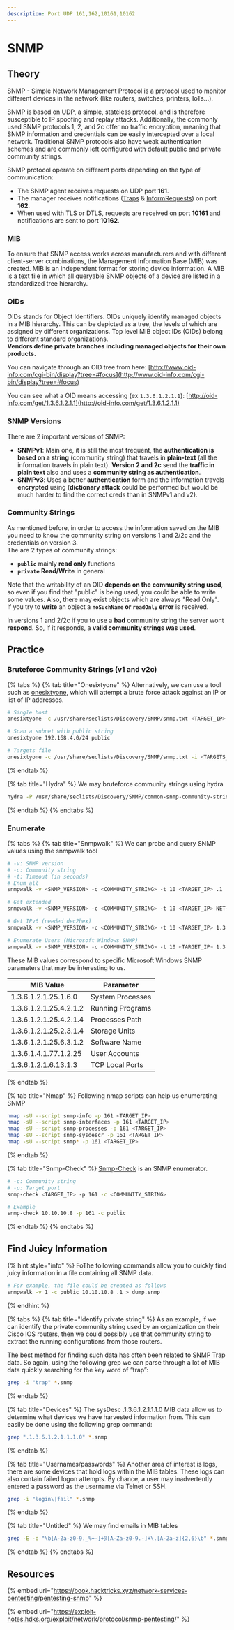 ```yaml
---
description: Port UDP 161,162,10161,10162
---
```


# SNMP

## Theory

SNMP - Simple Network Management Protocol is a protocol used to monitor different devices in the network (like routers, switches, printers, IoTs...).

SNMP is based on UDP, a simple, stateless protocol, and is therefore susceptible to IP spoofing and replay attacks. Additionally, the commonly used SNMP protocols 1, 2, and 2c offer no traffic encryption, meaning that SNMP information and credentials can be easily intercepted over a local network. Traditional SNMP protocols also have weak authentication schemes and are commonly left configured with default public and private community strings.

SNMP protocol operate on different ports depending on the type of communication:

* The SNMP agent receives requests on UDP port **161**.
* The manager receives notifications ([Traps](https://en.wikipedia.org/wiki/Simple\_Network\_Management\_Protocol#Trap) & [InformRequests](https://en.wikipedia.org/wiki/Simple\_Network\_Management\_Protocol#InformRequest)) on port **162**.
* When used with TLS or DTLS, requests are received on port **10161** and notifications are sent to port **10162**.

### MIB

To ensure that SNMP access works across manufacturers and with different client-server combinations, the Management Information Base (MIB) was created. MIB is an independent format for storing device information. A MIB is a text file in which all queryable SNMP objects of a device are listed in a standardized tree hierarchy.&#x20;

### OIDs

OIDs stands for Object Identifiers. OIDs uniquely identify managed objects in a MIB hierarchy. This can be depicted as a tree, the levels of which are assigned by different organizations. Top level MIB object IDs (OIDs) belong to different standard organizations.\
**Vendors define private branches including managed objects for their own products.**

You can navigate through an OID tree from here: [http://www.oid-info.com/cgi-bin/display?tree=#focus](http://www.oid-info.com/cgi-bin/display?tree=#focus)

You can see what a OID means accessing (ex `1.3.6.1.2.1.1`): [http://oid-info.com/get/1.3.6.1.2.1.1](http://oid-info.com/get/1.3.6.1.2.1.1)

### SNMP Versions

There are 2 important versions of SNMP:

* **SNMPv1**: Main one, it is still the most frequent, the **authentication is based on a string** (community string) that travels in **plain-text** (all the information travels in plain text). **Version 2 and 2c** send the **traffic in plain text** also and uses a **community string as authentication**.
* **SNMPv3**: Uses a better **authentication** form and the information travels **encrypted** using (**dictionary attack** could be performed but would be much harder to find the correct creds than in SNMPv1 and v2).

### Community Strings

As mentioned before, in order to access the information saved on the MIB you need to know the community string on versions 1 and 2/2c and the credentials on version 3.\
The are 2 types of community strings:

* **`public`** mainly **read only** functions
* **`private`** **Read/Write** in general

Note that the writability of an OID **depends on the community string used**, so even if you find that "public" is being used, you could be able to write some values. Also, there may exist objects which are always "Read Only".\
If you try to **write** an object a **`noSuchName` or `readOnly` error** is received.

In versions 1 and 2/2c if you to use a **bad** community string the server wont **respond**. So, if it responds, a **valid community strings was used**.

## Practice

### Bruteforce Community Strings (v1 and v2c)&#x20;

{% tabs %}
{% tab title="Onesixtyone" %}
Alternatively, we can use a tool such as [onesixtyone](https://github.com/trailofbits/onesixtyone), which will attempt a brute force attack against an IP or list of IP addresses.

```bash
# Single host
onesixtyone -c /usr/share/seclists/Discovery/SNMP/snmp.txt <TARGET_IP>

# Scan a subnet with public string
onesixtyone 192.168.4.0/24 public

# Targets file
onesixtyone -c /usr/share/seclists/Discovery/SNMP/snmp.txt -i <TARGETS_FILE>
```
{% endtab %}

{% tab title="Hydra" %}
We may bruteforce community strings using hydra

```sh
hydra -P /usr/share/seclists/Discovery/SNMP/common-snmp-community-strings.txt <target-ip> snmp
```
{% endtab %}
{% endtabs %}

### Enumerate

{% tabs %}
{% tab title="Snmpwalk" %}
We can probe and query SNMP values using the snmpwalk tool

```bash
# -v: SNMP version
# -c: Community string
# -t: Timeout (in seconds)
# Enum all
snmpwalk -v <SNMP_VERSION> -c <COMMUNITY_STRING> -t 10 <TARGET_IP> .1

# Get extended
snmpwalk -v <SNMP_VERSION> -c <COMMUNITY_STRING> -t 10 <TARGET_IP> NET-SNMP-EXTEND-MIB::nsExtendObject

# Get IPv6 (needed dec2hex)
snmpwalk -v <SNMP_VERSION> -c <COMMUNITY_STRING> -t 10 <TARGET_IP> 1.3.6.1.2.1.4.34.1.3

# Enumerate Users (Microsoft Windows SNMP)
snmpwalk -v <SNMP_VERSION> -c <COMMUNITY_STRING> -t 10 <TARGET_IP> 1.3.6.1.4.1.77.1.2.25
```

These MIB values correspond to specific Microsoft Windows SNMP parameters that may be interesting to us.

| MIB Value              | Parameter        |
| ---------------------- | ---------------- |
| 1.3.6.1.2.1.25.1.6.0   | System Processes |
| 1.3.6.1.2.1.25.4.2.1.2 | Running Programs |
| 1.3.6.1.2.1.25.4.2.1.4 | Processes Path   |
| 1.3.6.1.2.1.25.2.3.1.4 | Storage Units    |
| 1.3.6.1.2.1.25.6.3.1.2 | Software Name    |
| 1.3.6.1.4.1.77.1.2.25  | User Accounts    |
| 1.3.6.1.2.1.6.13.1.3   | TCP Local Ports  |
{% endtab %}

{% tab title="Nmap" %}
Following nmap scripts can help us enumerating SNMP

```bash
nmap -sU --script snmp-info -p 161 <TARGET_IP>
nmap -sU --script snmp-interfaces -p 161 <TARGET_IP>
nmap -sU --script snmp-processes -p 161 <TARGET_IP>
nmap -sU --script snmp-sysdescr -p 161 <TARGET_IP>
nmap -sU --script snmp* -p 161 <TARGET_IP>
```
{% endtab %}

{% tab title="Snmp-Check" %}
[Snmp-Check](https://www.kali.org/tools/snmpcheck/) is an SNMP enumerator.

```bash
# -c: Community string
# -p: Target port
snmp-check <TARGET_IP> -p 161 -c <COMMUNITY_STRING>

# Example
snmp-check 10.10.10.8 -p 161 -c public
```
{% endtab %}
{% endtabs %}

## Find Juicy Information

{% hint style="info" %}
FoThe following commands allow you to quickly find juicy information in a file containing all SNMP data.

```bash
# For example, the file could be created as follows
snmpwalk -v 1 -c public 10.10.10.8 .1 > dump.snmp
```
{% endhint %}

{% tabs %}
{% tab title="Identify private string" %}
As an example, if we can identify the private community string used by an organization on their Cisco IOS routers, then we could possibly use that community string to extract the running configurations from those routers.&#x20;

The best method for finding such data has often been related to SNMP Trap data. So again, using the following grep we can parse through a lot of MIB data quickly searching for the key word of “trap”:

```bash
grep -i "trap" *.snmp
```
{% endtab %}

{% tab title="Devices" %}
The sysDesc .1.3.6.1.2.1.1.1.0 MIB data allow us to determine what devices we have harvested information from. This can easily be done using the following grep command:

```bash
grep ".1.3.6.1.2.1.1.1.0" *.snmp
```
{% endtab %}

{% tab title="Usernames/passwords" %}
Another area of interest is logs, there are some devices that hold logs within the MIB tables. These logs can also contain failed logon attempts. By chance, a user may inadvertently entered a password as the username via Telnet or SSH.

```bash
grep -i "login\|fail" *.snmp
```
{% endtab %}

{% tab title="Untitled" %}
We may find emails in MIB tables

```bash
grep -E -o "\b[A-Za-z0-9._%+-]+@[A-Za-z0-9.-]+\.[A-Za-z]{2,6}\b" *.snmp
```
{% endtab %}
{% endtabs %}

## Resources

{% embed url="https://book.hacktricks.xyz/network-services-pentesting/pentesting-snmp" %}

{% embed url="https://exploit-notes.hdks.org/exploit/network/protocol/snmp-pentesting/" %}
